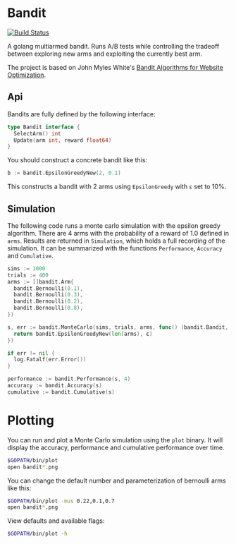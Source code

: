 # Bandit

[![Build Status](https://travis-ci.org/purzelrakete/bandit.png)](https://travis-ci.org/purzelrakete/bandit)

A golang multiarmed bandit. Runs A/B tests while controlling the tradeoff
between exploring new arms and exploiting the currently best arm.

The project is based on John Myles White's [Bandit
Algorithms for Website Optimization](http://shop.oreilly.com/product/0636920027393.do).

## Api

Bandits are fully defined by the following interface:

```go
type Bandit interface {
  SelectArm() int
  Update(arm int, reward float64)
}
```

You should construct a concrete bandit like this:

```go
b := bandit.EpsilonGreedyNew(2, 0.1)
```

This constructs a bandit with 2 arms using `EpsilonGreedy` with `ε` set to
10%.

## Simulation

The following code runs a monte carlo simulation with the epsilon greedy
algorithm. There are 4 arms with the probability of a reward of 1.0 defined in
`arms`. Results are returned in `Simulation`, which holds a full recording of
the simulation. It can be summarized with the functions `Performance`,
`Accuracy` and `Cumulative`.

```go
sims := 1000
trials := 400
arms := []bandit.Arm{
  bandit.Bernoulli(0.1),
  bandit.Bernoulli(0.3),
  bandit.Bernoulli(0.2),
  bandit.Bernoulli(0.8),
})

s, err := bandit.MonteCarlo(sims, trials, arms, func() (bandit.Bandit, error) {
  return bandit.EpsilonGreedyNew(len(arms), ε)
})

if err != nil {
  log.Fatalf(err.Error())
}

performance := bandit.Performance(s, 4)
accuracy := bandit.Accuracy(s)
cumulative := bandit.Cumulative(s)
```

# Plotting

You can run and plot a Monte Carlo simulation using the `plot` binary. It will
display the accuracy, performance and cumulative performance over time.

```sh
$GOPATH/bin/plot
open bandit*.png
```

You can change the default number and parameterization of bernoulli arms like
this:

```sh
$GOPATH/bin/plot -mus 0.22,0.1,0.7
open bandit*.png
```

View defaults and available flags:

```sh
$GOPATH/bin/plot -h
```

